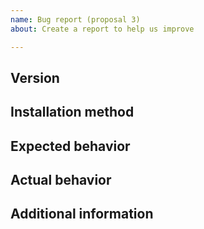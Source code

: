```yaml
---
name: Bug report (proposal 3)
about: Create a report to help us improve

---
```


<!--- ↑↑ Provide a general summary of the issue in the Title above ↑↑ -->

Version
-------
<!-- Versions of Sympa and related software -->

Installation method
-------------------
<!-- How you installed Sympa: deb, rpm, ports, ... or source package -->

Expected behavior
-----------------
<!--- Tell us what should happen -->

Actual behavior
---------------
<!--- Tell us what happens instead of the expected behavior -->

Additional information
----------------------
<!--- You may also attach files using "selecting them" link below. -->
<!--- NOTE that you should not include sensitive information! -->

